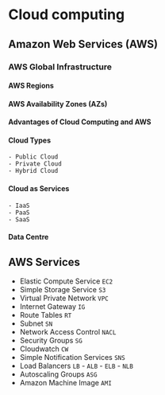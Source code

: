 # Cloud computing
## Amazon Web Services (AWS)
### AWS Global Infrastructure
#### AWS Regions
#### AWS Availability Zones (AZs)
#### Advantages of Cloud Computing and AWS


#### Cloud Types
```
- Public Cloud
- Private Cloud
- Hybrid Cloud
```

#### Cloud as Services
```
- IaaS
- PaaS
- SaaS
```

#### Data Centre


## AWS Services
- Elastic Compute Service `EC2`
- Simple Storage Service `S3`
- Virtual Private Network `VPC`
- Internet Gateway `IG`
- Route Tables `RT`
- Subnet `SN`
- Network Access Control `NACL`
- Security Groups `SG`
- Cloudwatch `CW`
- Simple Notification Services `SNS`
- Load Balancers `LB` - `ALB` - `ELB` - `NLB`
- Autoscaling Groups `ASG`
- Amazon Machine Image `AMI`
